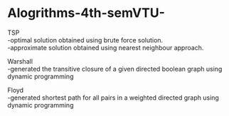 # Alogrithms-4th-semVTU-

TSP<br/>
-optimal solution obtained using brute force solution.<br/>
-approximate solution obtained using nearest neighbour approach.

Warshall<br/>
-generated the transitive closure of a given directed boolean graph using dynamic programming

Floyd<br/>
-generated shortest path for all pairs in a weighted directed graph using dynamic programming
